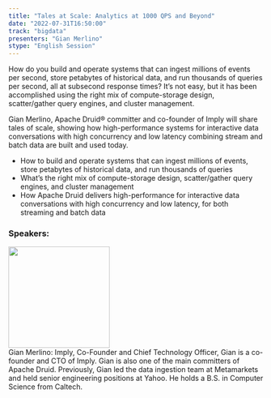 ```yaml
---
title: "Tales at Scale: Analytics at 1000 QPS and Beyond"
date: "2022-07-31T16:50:00"
track: "bigdata"
presenters: "Gian Merlino"
stype: "English Session"
---
```

How do you build and operate systems that can ingest millions of events per second, store petabytes of historical data, and run thousands of queries per second, all at subsecond response times? It’s not easy, but it has been accomplished using the right mix of compute-storage design, scatter/gather query engines, and cluster management.

Gian Merlino, Apache Druid® committer and co-founder of Imply will share tales of scale, showing how high-performance systems for interactive data conversations with high concurrency and low latency combining stream and batch data are built and used today. 

- How to build and operate systems that can ingest millions of events, store petabytes of historical data, and run thousands of queries
- What’s the right mix of compute-storage design, scatter/gather query engines, and cluster management
- How Apache Druid delivers high-performance for interactive data conversations with high concurrency and low latency, for both streaming and batch data
 ### Speakers: 
 <img src="images/speaker/1117.png" width="200" /><br>Gian Merlino: Imply, Co-Founder and Chief Technology Officer, Gian is a co-founder and CTO of Imply. Gian is also one of the main committers of Apache Druid. Previously, Gian led the data ingestion team at Metamarkets and held senior engineering positions at Yahoo. He holds a B.S. in Computer Science from Caltech.

 